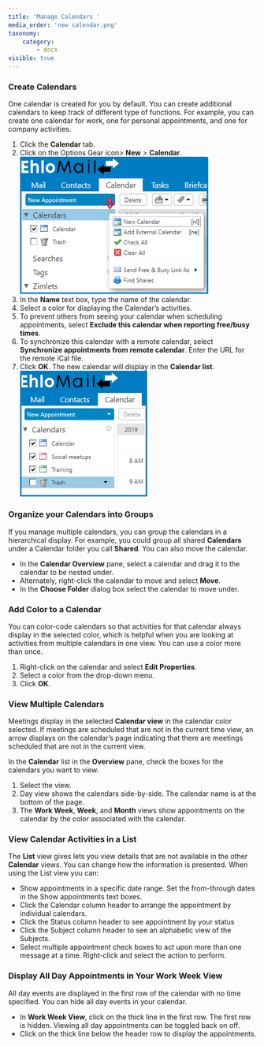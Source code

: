 ```yaml
---
title: 'Manage Calendars '
media_order: 'new calendar.png'
taxonomy:
    category:
        - docs
visible: true
---
```


### Create Calendars

One calendar is created for you by default. You can create additional calendars to keep track of different type of functions. For example, you can create one calendar for work, one for personal appointments, and one for company activities.
1. Click the **Calendar** tab.
2. Click on the Options Gear icon> **New** > **Calendar**.
![](new%20calendar.png)
3. In the **Name** text box, type the name of the calendar.
4. Select a color for displaying the Calendar’s activities.
5. To prevent others from seeing your calendar when scheduling appointments, select **Exclude this calendar when reporting free/busy times**.
6. To synchronize this calendar with a remote calendar, select **Synchronize appointments from remote calendar**. Enter the URL for the remote iCal file.
7. Click **OK**. The new calendar will display in the **Calendar list**.
![](calendar%20list.png)

### Organize your Calendars into Groups
If you manage multiple calendars, you can group the calendars in a hierarchical display. For example, you could group all shared **Calendars** under a Calendar folder you call **Shared**. You can also move the calendar.
* In the **Calendar Overview** pane, select a calendar and drag it to the calendar to be nested under.
* Alternately, right-click the calendar to move and select **Move**. 
* In the **Choose Folder** dialog box select the calendar to move under.

### Add Color to a Calendar
You can color-code calendars so that activities for that calendar always display in the selected color, which is helpful when you are looking at activities from multiple calendars in one view. You can use a color more than once.
1. Right-click on the calendar and select **Edit Properties**.
2. Select a color from the drop-down menu.
3. Click **OK**.

### View Multiple Calendars
Meetings display in the selected **Calendar view** in the calendar color selected. If meetings are scheduled that are not in the current time view, an arrow displays on the calendar’s page indicating that there are meetings scheduled that are not in the current view.

In the **Calendar** list in the **Overview** pane, check the boxes for the calendars you want to view.
1. Select the view.
2. Day view shows the calendars side-by-side. The calendar name is at the bottom of the page.
3. The **Work Week**, **Week**, and **Month** views show appointments on the calendar by the color associated with the calendar.

### View Calendar Activities in a List
The **List** view gives lets you view details that are not available in the other **Calendar** views. You can change how the information is presented.
When using the List view you can:
* Show appointments in a specific date range. Set the from-through dates in the Show appointments text boxes.
* Click the Calendar column header to arrange the appointment by individual calendars.
* Click the Status column header to see appointment by your status
* Click the Subject column header to see an alphabetic view of the Subjects.
* Select multiple appointment check boxes to act upon more than one message at a time. Right-click and select the action to perform.

### Display All Day Appointments in Your Work Week View
All day events are displayed in the first row of the calendar with no time specified. You can hide all day events in your calendar.
* In **Work Week View**, click on the thick line in the first row. The first row is hidden.
Viewing all day appointments can be toggled back on off.
* Click on the thick line below the header row to display the appointments.
